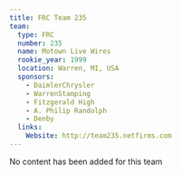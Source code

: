 ```yaml
---
title: FRC Team 235
team:
  type: FRC
  number: 235
  name: Motown Live Wires
  rookie_year: 1999
  location: Warren, MI, USA
  sponsors:
    - DaimlerChrysler
    - WarrenStamping
    - Fitzgerald High
    - A. Philip Randolph
    - Denby
  links:
    Website: http://team235.netfirms.com
---
```

No content has been added for this team